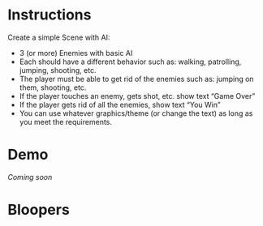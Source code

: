 # Instructions
Create a simple Scene with AI:
- 3 (or more) Enemies with basic AI
- Each should have a different behavior such as: walking, patrolling, jumping, shooting, etc.
- The player must be able to get rid of the enemies such as: jumping on them, shooting, etc.
- If the player touches an enemy, gets shot, etc. show text “Game Over”
- If the player gets rid of all the enemies, show text “You Win” 
- You can use whatever graphics/theme (or change the text) as long as you meet the requirements.

# Demo
*Coming soon*

# Bloopers
